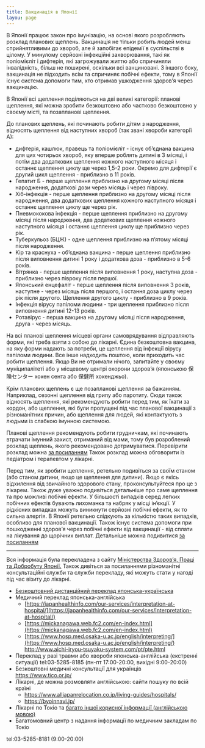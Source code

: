 ```yaml
---
title: Вакцинація в Японії
layou: page
---
```


В Японії працює закон про імунізацію, на основі якого розробляють розклад планових щеплень. Вакцинація не тільки робить людей менш сприйнятливими до хвороб, але й запобігає епідемії в суспільстві в цілому. У минулому серйозні інфекційні захворювання, такі як поліомієліт і дифтерія, які загрожували життю або спричиняли інвалідність, більш не поширені, оскільки всі ванциновані. З іншого боку, вакцинація не підходить всім та спричиняє побічні ефекти, тому в Японії існує система допомоги тим, хто отримав ушкодження здоров’я через вакцинацію.

В Японії всі щеплення поділяються на дві великі категорії: планові щеплення, які можна зробити безкоштовно або частково безкоштовно у своєму місті, та позапланові щеплення.

До планових щеплень, які починають робити дітям з народження, відносять щеплення від наступних хвороб (так звані хвороби категорії А):

- дифтерія, кашлюк, правець та поліомієліт - існує об’єднана вакцина для цих чотирьох хвороб, яку вперше роблять дитині в 3 місяці, і потім два додаткових щеплення кожного наступного місяця і останнє щеплення циклу ще через 1,5-2 роки. Окремо для дифтерії є другий цикл щеплення - приблизно в 11 років.
- Гепатит Б - перше щеплення приблизно на другому місяці після народження, додаткові дози через місяць і через півроку.
- Хіб-інфекція - перше щеплення приблизно на другому місяці після народження, два додаткових щеплення кожного наступного місяця і останнє щеплення циклу ще через рік.
- Пневмококова інфекція - перше щеплення приблизно на другому місяці після народження, два додаткових щеплення кожного наступного місяця і останнє щеплення циклу ще приблизно через рік.
- Туберкульоз (БЦЖ) - одне щеплення приблизно на п’ятому місяці після народження.
- Кір та краснуха - об’єднана вакцина - перше щеплення приблизно після виповнення дитині 1 року і додаткова доза - приблизно в 5-6 років.
- Вітрянка - перше щеплення після виповнення 1 року, наступна доза - приблизно через півроку після першої.
- Японський енцефаліт - перше щеплення після виповнення 3 років, наступне - через місяць після першого, і остання доза циклу через рік після другого. Щеплення другого циклу - приблизно в 9 років.
- Інфекція вірусу папіломи людини - три щеплення приблизно після виповнення дитині 12-13 років.
- Ротавірус - перша вакцина на другому місяці після народження, друга - через місяць.

На всі планові щеплення місцеві органи самоврядування відправляють форми, які треба взяти з собою до лікарні. Єдина безкоштовна вакцина, на яку форми надають за потреби, це щеплення від інфекції вірусу папіломи людини. Все інше надходить поштою, коли приходить час робити щеплення. Якщо Ви не отримали нічого, запитайте у своєму муніципалітеті або у місцевому центрі охорони здоров’я (японською 保険センター хокен сента або 保健所 хокенджьо).

Крім планових щеплень є ще позапланові щеплення за бажанням. Наприклад, сезонні щеплення від грипу або паротиту. Сюди також відносять щеплення, які рекомендують робити перед тим, як їхати за кордон, або щеплення, які були пропущені під час планової вакцинації з різноманітних причин, або щеплення для людей, які контактують з людьми із слабкою імунною системою.

Планові щеплення рекомендують робити грудничкам, які починають втрачати імунний захист, отриманий від мами, тому був розроблений розклад щеплень, якого рекомендовано дотримуватися. Перевірити розклад можна [за посиланням](  https://www.niid.go.jp/niid/ja/component/content/article/320-infectious-diseases/vaccine/2525-v-schedule.html)
Також розклад можна обговорити із педіатром і терапевтом у лікарні.

Перед тим, як зробити щеплення, ретельно подивіться за своїм станом (або станом дитини, якщо це щеплення для дитини). Якщо є якісь відхилення від звичайного здорового стану, проконсультуйтеся про це з лікарем. Також дуже уважно подивіться детальніше про саме щеплення та про можливі побічні ефекти. У більшості випадків серед легких побічних ефектів бувають лихоманка та набряк у місці ін’єкції. У рідкісних випадках можуть виникнути серйозні побічні ефекти, як то сильна алергія. В Японії ретельно слідкують за кількістю таких випадків, особливо для планової вакцинації. Також існує система допомоги при пошкодженні здоров’я через побічні ефекти від вакцинації - від сплати на лікування до щорічних виплат. Детальніше можна подивитися [за посиланням](https://www.mhlw.go.jp/stf/seisakunitsuite/bunya/vaccine_kenkouhigaikyuusai.html)

---

Вся інформація була перекладена з сайту [Міністерства Здоров’я, Праці та Добробуту Японії.](https://www.mhlw.go.jp/stf/seisakunitsuite/bunya/kenkou_iryou/kenkou/kekkaku-kansenshou/kihonteki_keikaku/index_00001.html#Q1)
Також дивіться за посиланнями різноманітні консультаційні служби та служби перекладу, які можуть стати у нагоді під час візиту до лікарні.

* [Безкоштовний дистанційний переклад японська-українська](https://www.press-osi.com/report/20220405/)
* Медичний переклад японська-англійська
  - [https://japanhealthinfo.com/our-services/interpretation-at-hospital/](https://japanhealthinfo.com/our-services/interpretation-at-hospital/)
  - [https://mickanagawa.web.fc2.com/en-index.html](https://mickanagawa.web.fc2.com/en-index.html)
  - [https://www.hosp.med.osaka-u.ac.jp/english/interpreting/](https://www.hosp.med.osaka-u.ac.jp/english/interpreting/)
http://www.aichi-iryou-tsuyaku-system.com/pt/pte.html
* Переклад у разі травми або хвороби японська-англійська (екстренні ситуації)
tel:03-5285-8185 (пн-пт 17:00-20:00, вихідні 9:00-20:00)
* Безкоштовні медичні консультації для українців
https://www.tico.or.jp/
* Лікарні, де можна розмовляти англійською: сайти пошуку по всій країні
  - https://www.alljapanrelocation.co.jp/living-guides/hospitals/
  - https://byoinnavi.jp/
* Лікарні по Токіо та [багато іншої корисної інформації (англійською мовою)](https://www.realestate-tokyo.com/living-in-tokyo/doctors-hospitals/?_gl=1*1eznqz6*_ga*MTA3Mjk4NzI2My4xNjYwMDE0OTQz*_ga_PEGSS80Q89*MTY2MDAxNDk0My4xLjAuMTY2MDAxNDk0My4w)
* Багатомовний центр з надання інформації по медичним закладам по Токіо

tel:03-5285-8181 (9:00-20:00)
